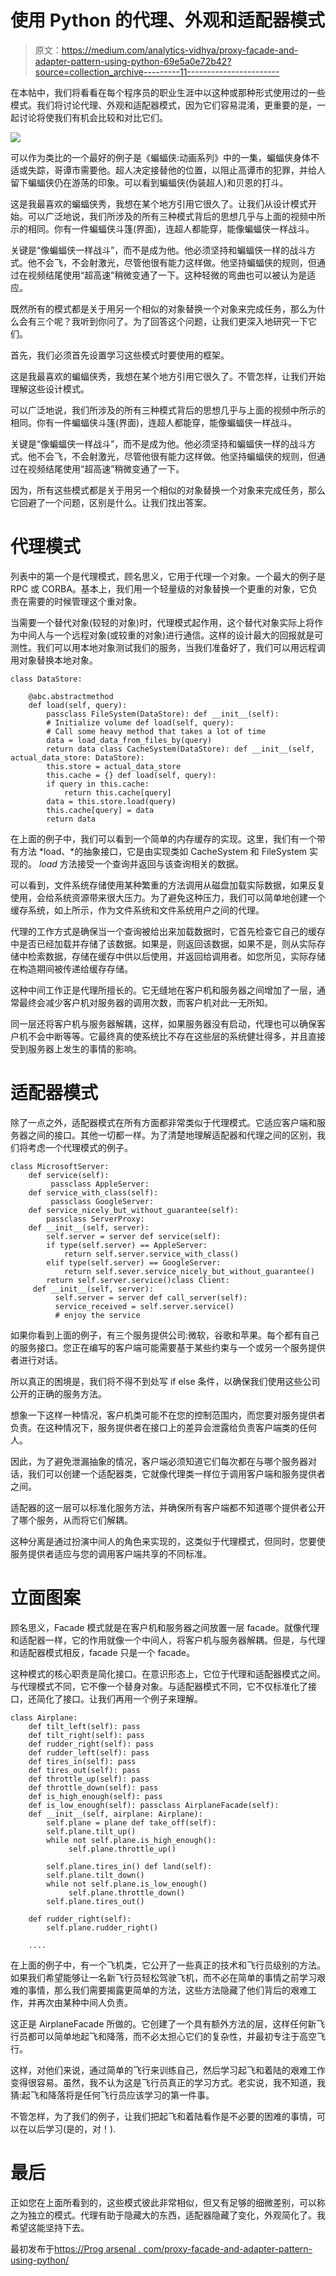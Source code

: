 # 使用 Python 的代理、外观和适配器模式

> 原文：<https://medium.com/analytics-vidhya/proxy-facade-and-adapter-pattern-using-python-69e5a0e72b42?source=collection_archive---------11----------------------->

在本帖中，我们将看看在每个程序员的职业生涯中以这种或那种形式使用过的一些模式。我们将讨论代理、外观和适配器模式，因为它们容易混淆，更重要的是，一起讨论将使我们有机会比较和对比它们。

![](img/f733b4012336c2fc4240795be6eefc0f.png)

可以作为类比的一个最好的例子是《蝙蝠侠:动画系列》中的一集，蝙蝠侠身体不适或失踪，哥谭市需要他。超人决定接替他的位置，以阻止高谭市的犯罪，并给人留下蝙蝠侠仍在游荡的印象。可以看到蝙蝠侠(伪装超人)和贝恩的打斗。

这是我最喜欢的蝙蝠侠秀，我想在某个地方引用它很久了。让我们从设计模式开始。可以广泛地说，我们所涉及的所有三种模式背后的思想几乎与上面的视频中所示的相同。你有一件蝙蝠侠斗篷(界面)，连超人都能穿，能像蝙蝠侠一样战斗。

关键是“像蝙蝠侠一样战斗”，而不是成为他。他必须坚持和蝙蝠侠一样的战斗方式。他不会飞，不会射激光，尽管他很有能力这样做。他坚持蝙蝠侠的规则，但通过在视频结尾使用“超高速”稍微变通了一下。这种轻微的弯曲也可以被认为是适应。

既然所有的模式都是关于用另一个相似的对象替换一个对象来完成任务，那么为什么会有三个呢？我听到你问了。为了回答这个问题，让我们更深入地研究一下它们。

首先，我们必须首先设置学习这些模式时要使用的框架。

这是我最喜欢的蝙蝠侠秀，我想在某个地方引用它很久了。不管怎样，让我们开始理解这些设计模式。

可以广泛地说，我们所涉及的所有三种模式背后的思想几乎与上面的视频中所示的相同。你有一件蝙蝠侠斗篷(界面)，连超人都能穿，能像蝙蝠侠一样战斗。

关键是“像蝙蝠侠一样战斗”，而不是成为他。他必须坚持和蝙蝠侠一样的战斗方式。他不会飞，不会射激光，尽管他很有能力这样做。他坚持蝙蝠侠的规则，但通过在视频结尾使用“超高速”稍微变通了一下。

因为，所有这些模式都是关于用另一个相似的对象替换一个对象来完成任务，那么它回避了一个问题，区别是什么。让我们找出答案。

# 代理模式

列表中的第一个是代理模式，顾名思义，它用于代理一个对象。一个最大的例子是 RPC 或 CORBA。基本上，我们用一个轻量级的对象替换一个更重的对象，它负责在需要的时候管理这个重对象。

当需要一个替代对象(较轻的对象)时，代理模式起作用，这个替代对象实际上将作为中间人与一个远程对象(或较重的对象)进行通信。这样的设计最大的回报就是可测性。我们可以用本地对象测试我们的服务，当我们准备好了，我们可以用远程调用对象替换本地对象。

```
class DataStore:

    @abc.abstractmethod
    def load(self, query):
        passclass FileSystem(DataStore): def __init__(self):
        # Initialize volume def load(self, query):
        # Call some heavy method that takes a lot of time
        data = load_data_from_files_by(query) 
        return data class CacheSystem(DataStore): def __init__(self, actual_data_store: DataStore):
        this.store = actual_data_store
        this.cache = {} def load(self, query):
        if query in this.cache:
            return this.cache[query]
        data = this.store.load(query)
        this.cache[query] = data
        return data
```

在上面的例子中，我们可以看到一个简单的内存缓存的实现。这里，我们有一个带有方法 *load、*的抽象接口，它是由实现类如 CacheSystem 和 FileSystem 实现的。 *load* 方法接受一个查询并返回与该查询相关的数据。

可以看到，文件系统存储使用某种繁重的方法调用从磁盘加载实际数据，如果反复使用，会给系统资源带来很大压力。为了避免这种压力，我们可以简单地创建一个缓存系统，如上所示，作为文件系统和文件系统用户之间的代理。

代理的工作方式是确保当一个查询被给出来加载数据时，它首先检查它自己的缓存中是否已经加载并存储了该数据。如果是，则返回该数据，如果不是，则从实际存储中检索数据，存储在缓存中供以后使用，并返回给调用者。如您所见，实际存储在构造期间被传递给缓存存储。

这种中间工作正是代理所擅长的。它无缝地在客户机和服务器之间增加了一层，通常最终会减少客户机对服务器的调用次数，而客户机对此一无所知。

同一层还将客户机与服务器解耦，这样，如果服务器没有启动，代理也可以确保客户机不会中断等等。它最终真的使系统比不存在这些层的系统健壮得多，并且直接受到服务器上发生的事情的影响。

# 适配器模式

除了一点之外，适配器模式在所有方面都非常类似于代理模式。它适应客户端和服务器之间的接口。其他一切都一样。为了清楚地理解适配器和代理之间的区别，我们将考虑一个代理模式的例子。

```
class MicrosoftServer:
    def service(self):
         passclass AppleServer:
    def service_with_class(self):
         passclass GoogleServer:
    def service_nicely_but_without_guarantee(self):
        passclass ServerProxy:
    def __init__(self, server):
        self.server = server def service(self):
        if type(self.server) == AppleServer:
            return self.server.service_with_class()
        elif type(self.server) == GoogleServer:
            return self.sever.service_nicely_but_without_guarantee()
        return self.server.service()class Client:
     def __init__(self, server):
          self.server = server def call_server(self):
          service_received = self.server.service()
          # enjoy the service
```

如果你看到上面的例子，有三个服务提供公司:微软，谷歌和苹果。每个都有自己的服务接口。您正在编写的客户端可能需要基于某些约束与一个或另一个服务提供者进行对话。

所以真正的困境是，我们将不得不到处写 if else 条件，以确保我们使用这些公司公开的正确的服务方法。

想象一下这样一种情况，客户机类可能不在您的控制范围内，而您要对服务提供者负责。在这种情况下，服务提供者在接口上的差异会泄露给负责客户端类的任何人。

因此，为了避免泄漏抽象的情况，客户端必须知道它们每次都在与哪个服务器对话，我们可以创建一个适配器类，它就像代理类一样位于调用客户端和服务提供者之间。

适配器的这一层可以标准化服务方法，并确保所有客户端都不知道哪个提供者公开了哪个服务，从而将它们解耦。

这种分离是通过扮演中间人的角色来实现的，这类似于代理模式，但同时，您要使服务提供者适应与您的调用客户端共享的不同标准。

# 立面图案

顾名思义，Facade 模式就是在客户机和服务器之间放置一层 facade。就像代理和适配器一样，它的作用就像一个中间人，将客户机与服务器解耦。但是，与代理和适配器模式相反，facade 只是一个 facade。

这种模式的核心职责是简化接口。在意识形态上，它位于代理和适配器模式之间。与代理模式不同，它不像一个替身对象。与适配器模式不同，它不仅标准化了接口，还简化了接口。让我们再用一个例子来理解。

```
class Airplane:
    def tilt_left(self): pass
    def tilt_right(self): pass
    def rudder_right(self): pass
    def rudder_left(self): pass
    def tires_in(self): pass
    def tires_out(self): pass
    def throttle_up(self): pass
    def throttle_down(self): pass
    def is_high_enough(self): pass
    def is_low_enough(self): passclass AirplaneFacade(self):
    def __init__(self, airplane: Airplane):
        self.plane = plane def take_off(self):
        self.plane.tilt_up()
        while not self.plane.is_high_enough():
             self.plane.throttle_up()

        self.plane.tires_in() def land(self):
        self.plane.tilt_down()
        while not self.plane.is_low_enough()
             self.plane.throttle_down()
        self.plane.tires_out()

    def rudder_right(self):
        self.plane.rudder_right()

    ....
```

在上面的例子中，有一个飞机类，它公开了一些真正的技术和飞行员级别的方法。如果我们希望能够让一名新飞行员轻松驾驶飞机，而不必在简单的事情之前学习艰难的事情，那么我们需要揭露更简单的方法，这些方法隐藏了他们背后的艰难工作，并再次由某种中间人负责。

这正是 AirplaneFacade 所做的。它创建了一个具有额外方法的层，这样任何新飞行员都可以简单地起飞和降落，而不必太担心它们的复杂性，并最初专注于高空飞行。

这样，对他们来说，通过简单的飞行来训练自己，然后学习起飞和着陆的艰难工作变得很容易。虽然，我不认为这是飞行员真正的学习方式。老实说，我不知道，我猜:起飞和降落将是任何飞行员应该学习的第一件事。

不管怎样，为了我们的例子，让我们把起飞和着陆看作是不必要的困难的事情，可以在以后学习(是的，对！).

# 最后

正如您在上面所看到的，这些模式彼此非常相似，但又有足够的细微差别，可以称之为独立的模式。代理有助于隐藏大的东西，适配器隐藏了变化，外观简化了。我希望这能坚持下去。

最初发布于[https://Prog arsenal . com/proxy-facade-and-adapter-pattern-using-python/](https://progarsenal.com/proxy-facade-and-adapter-pattern-using-python/)